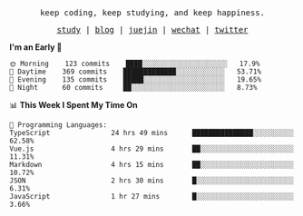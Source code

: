 <p align="center">
  <samp>
    <span>keep coding, keep studying, and keep happiness.</span>
  </samp>
</p>

<p align="center">
  <samp>
    <a href="https://github.com/ouduidui/fe-study">study</a> |
    <a href="https://ouduidui.cn">blog</a>  |
    <a href="https://juejin.cn/user/4309700183594366">juejin</a> |
    <a href="https://user-images.githubusercontent.com/54696834/159862985-5fbb577a-ba1b-4941-9f99-98cee13b7a60.jpeg">wechat</a> |
    <a href="https://twitter.com/ouduidui">twitter</a>
  </samp>
</p>

<!--START_SECTION:waka-->
**I'm an Early 🐤** 

```text
🌞 Morning    123 commits    ████░░░░░░░░░░░░░░░░░░░░░   17.9% 
🌆 Daytime    369 commits    █████████████░░░░░░░░░░░░   53.71% 
🌃 Evening    135 commits    █████░░░░░░░░░░░░░░░░░░░░   19.65% 
🌙 Night      60 commits     ██░░░░░░░░░░░░░░░░░░░░░░░   8.73%

```


📊 **This Week I Spent My Time On** 

```text
💬 Programming Languages: 
TypeScript               24 hrs 49 mins      ███████████████░░░░░░░░░░   62.58% 
Vue.js                   4 hrs 29 mins       ██░░░░░░░░░░░░░░░░░░░░░░░   11.31% 
Markdown                 4 hrs 15 mins       ██░░░░░░░░░░░░░░░░░░░░░░░   10.72% 
JSON                     2 hrs 30 mins       █░░░░░░░░░░░░░░░░░░░░░░░░   6.31% 
JavaScript               1 hr 27 mins        █░░░░░░░░░░░░░░░░░░░░░░░░   3.66%

```


<!--END_SECTION:waka-->
